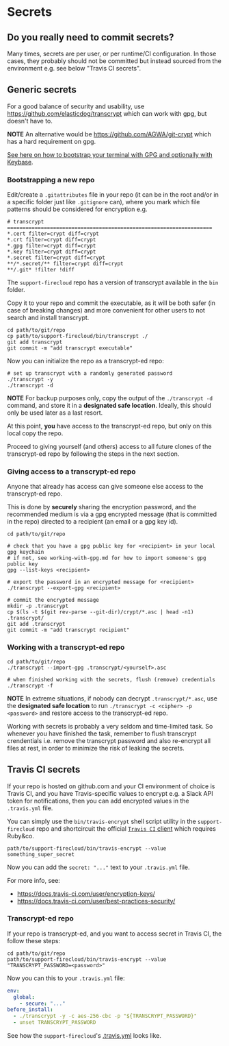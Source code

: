 # Secrets

## Do you really need to commit secrets?

Many times, secrets are per user, or per runtime/CI configuration.
In those cases, they probably should not be committed
but instead sourced from the environment e.g. see below "Travis CI secrets".


## Generic secrets

For a good balance of security and usability,
use https://github.com/elasticdog/transcrypt which can work with gpg, but doesn't have to.

**NOTE** An alternative would be https://github.com/AGWA/git-crypt which has a hard requirement on gpg.

[See here on how to bootstrap your terminal with GPG and optionally with Keybase](bootstrap-gpg.md).

### Bootstrapping a new repo

Edit/create a `.gitattributes` file in your repo
(it can be in the root and/or in a specific folder just like `.gitignore` can),
where you mark which file patterns should be considered for encryption e.g.

```
# transcrypt ===================================================================
*.cert filter=crypt diff=crypt
*.crt filter=crypt diff=crypt
*.gpg filter=crypt diff=crypt
*.key filter=crypt diff=crypt
*.secret filter=crypt diff=crypt
**/*.secret/** filter=crypt diff=crypt
**/.git* !filter !diff
```

The `support-firecloud` repo has a version of transcrypt available in the `bin` folder.

Copy it to your repo and commit the executable, as it will be both safer
(in case of breaking changes) and more convenient for other users to not search
and install transcrypt.

```shell
cd path/to/git/repo
cp path/to/support-firecloud/bin/transcrypt ./
git add transcrypt
git commit -m "add transcrypt executable"
```

Now you can initialize the repo as a transcrypt-ed repo:

```shell
# set up transcrypt with a randomly generated password
./transcrypt -y
./transcrypt -d
```

**NOTE** For backup purposes only, copy the output of the `./transcrypt -d` command,
and store it in a **designated safe location**. Ideally, this should only be used later as a last resort.

At this point, **you** have access to the transcrypt-ed repo, but only on this local copy the repo.

Proceed to giving yourself (and others) access to all future clones of the transcrypt-ed repo
by following the steps in the next section.

### Giving access to a transcrypt-ed repo

Anyone that already has access can give someone else access to the transcrypt-ed repo.

This is done by **securely** sharing the encryption password,
and the recommended medium is via a gpg encrypted message (that is committed in the repo)
directed to a recipient (an email or a gpg key id).

```shell
cd path/to/git/repo

# check that you have a gpg public key for <recipient> in your local gpg keychain
# if not, see working-with-gpg.md for how to import someone's gpg public key
gpg --list-keys <recipient>

# export the password in an encrypted message for <recipient>
./transcrypt --export-gpg <recipient>

# commit the encrypted message
mkdir -p .transcrypt
cp $(ls -t $(git rev-parse --git-dir)/crypt/*.asc | head -n1) .transcrypt/
git add .transcrypt
git commit -m "add transcrypt recipient"
```

### Working with a transcrypt-ed repo

```shell
cd path/to/git/repo
./transcrypt --import-gpg .transcrypt/<yourself>.asc

# when finished working with the secrets, flush (remove) credentials
./transcrypt -f
```

**NOTE** In extreme situations, if nobody can decrypt `.transcrypt/*.asc`, use the **designated safe location**
to run `./transcrypt -c <cipher> -p <password>` and restore access to the transcrypt-ed repo.

Working with secrets is probably a very seldom and time-limited task.
So whenever you have finished the task, remember to flush transcrypt crendentials
i.e. remove the transcrypt password and also re-encrypt all files at rest,
in order to minimize the risk of leaking the secrets.


## Travis CI secrets

If your repo is hosted on github.com and your CI environment of choice is Travis CI,
and you have Travis-specific values to encrypt e.g. a Slack API token for notifications,
then you can add encrypted values in the `.travis.yml` file.

You can simply use the `bin/travis-encrypt` shell script utility in the `support-firecloud` repo
and shortcircuit the official [`Travis CI` client](https://github.com/travis-ci/travis.rb) which requires Ruby&co.

```shell
path/to/support-firecloud/bin/travis-encrypt --value something_super_secret
```

Now you can add the `secret: "..."` text to your `.travis.yml` file.

For more info, see:
* https://docs.travis-ci.com/user/encryption-keys/
* https://docs.travis-ci.com/user/best-practices-security/

### Transcrypt-ed repo

If your repo is transcrypt-ed, and you want to access secret in Travis CI, the follow these steps:

```shell
cd path/to/git/repo
path/to/support-firecloud/bin/travis-encrypt --value "TRANSCRYPT_PASSWORD=<password>"
```

Now you can this to your `.travis.yml` file:

```yaml
env:
  global:
    - secure: "..."
before_install:
  - ./transcrypt -y -c aes-256-cbc -p "${TRANSCRYPT_PASSWORD}"
  - unset TRANSCRYPT_PASSWORD
```

See how the `support-firecloud`'s [.travis.yml](../.travis.yml) looks like.
